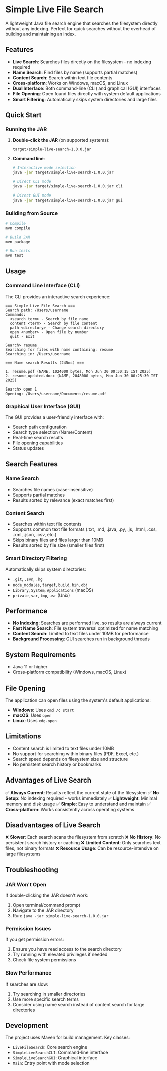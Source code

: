 # Simple Live File Search

A lightweight Java file search engine that searches the filesystem directly without any indexing. Perfect for quick searches without the overhead of building and maintaining an index.

## Features

- **Live Search**: Searches files directly on the filesystem - no indexing required
- **Name Search**: Find files by name (supports partial matches)
- **Content Search**: Search within text file contents
- **Cross-platform**: Works on Windows, macOS, and Linux
- **Dual Interface**: Both command-line (CLI) and graphical (GUI) interfaces
- **File Opening**: Open found files directly with system default applications
- **Smart Filtering**: Automatically skips system directories and large files

## Quick Start

### Running the JAR

1. **Double-click the JAR** (on supported systems):
   ```
   target/simple-live-search-1.0.0.jar
   ```

2. **Command line**:
   ```bash
   # Interactive mode selection
   java -jar target/simple-live-search-1.0.0.jar
   
   # Direct CLI mode
   java -jar target/simple-live-search-1.0.0.jar cli
   
   # Direct GUI mode
   java -jar target/simple-live-search-1.0.0.jar gui
   ```

### Building from Source

```bash
# Compile
mvn compile

# Build JAR
mvn package

# Run tests
mvn test
```

## Usage

### Command Line Interface (CLI)

The CLI provides an interactive search experience:

```
=== Simple Live File Search ===
Search path: /Users/username
Commands:
  <search term> - Search by file name
  content <term> - Search by file content
  path <directory> - Change search directory
  open <number> - Open file by number
  quit - Exit

Search> resume
Searching for files with name containing: resume
Searching in: /Users/username

=== Name search Results (245ms) ===

1. resume.pdf (NAME, 1024000 bytes, Mon Jun 30 00:30:15 IST 2025)
2. resume_updated.docx (NAME, 2048000 bytes, Mon Jun 30 00:25:30 IST 2025)

Search> open 1
Opening: /Users/username/Documents/resume.pdf
```

### Graphical User Interface (GUI)

The GUI provides a user-friendly interface with:
- Search path configuration
- Search type selection (Name/Content)
- Real-time search results
- File opening capabilities
- Status updates

## Search Features

### Name Search
- Searches file names (case-insensitive)
- Supports partial matches
- Results sorted by relevance (exact matches first)

### Content Search
- Searches within text file contents
- Supports common text file formats (.txt, .md, .java, .py, .js, .html, .css, .xml, .json, .csv, etc.)
- Skips binary files and files larger than 10MB
- Results sorted by file size (smaller files first)

### Smart Directory Filtering
Automatically skips system directories:
- `.git`, `.svn`, `.hg`
- `node_modules`, `target`, `build`, `bin`, `obj`
- `Library`, `System`, `Applications` (macOS)
- `private`, `var`, `tmp`, `usr` (Unix)

## Performance

- **No Indexing**: Searches are performed live, so results are always current
- **Fast Name Search**: File system traversal optimized for name matching
- **Content Search**: Limited to text files under 10MB for performance
- **Background Processing**: GUI searches run in background threads

## System Requirements

- Java 11 or higher
- Cross-platform compatibility (Windows, macOS, Linux)

## File Opening

The application can open files using the system's default applications:
- **Windows**: Uses `cmd /c start`
- **macOS**: Uses `open`
- **Linux**: Uses `xdg-open`

## Limitations

- Content search is limited to text files under 10MB
- No support for searching within binary files (PDF, Excel, etc.)
- Search speed depends on filesystem size and structure
- No persistent search history or bookmarks

## Advantages of Live Search

✅ **Always Current**: Results reflect the current state of the filesystem
✅ **No Setup**: No indexing required - works immediately
✅ **Lightweight**: Minimal memory and disk usage
✅ **Simple**: Easy to understand and maintain
✅ **Cross-platform**: Works consistently across operating systems

## Disadvantages of Live Search

❌ **Slower**: Each search scans the filesystem from scratch
❌ **No History**: No persistent search history or caching
❌ **Limited Content**: Only searches text files, not binary formats
❌ **Resource Usage**: Can be resource-intensive on large filesystems

## Troubleshooting

### JAR Won't Open
If double-clicking the JAR doesn't work:
1. Open terminal/command prompt
2. Navigate to the JAR directory
3. Run: `java -jar simple-live-search-1.0.0.jar`

### Permission Issues
If you get permission errors:
1. Ensure you have read access to the search directory
2. Try running with elevated privileges if needed
3. Check file system permissions

### Slow Performance
If searches are slow:
1. Try searching in smaller directories
2. Use more specific search terms
3. Consider using name search instead of content search for large directories

## Development

The project uses Maven for build management. Key classes:
- `LiveFileSearch`: Core search engine
- `SimpleLiveSearchCLI`: Command-line interface
- `SimpleLiveSearchGUI`: Graphical interface
- `Main`: Entry point with mode selection
